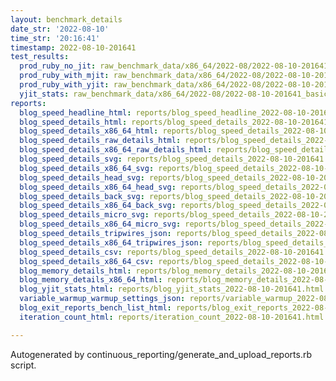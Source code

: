 ```yaml
---
layout: benchmark_details
date_str: '2022-08-10'
time_str: '20:16:41'
timestamp: 2022-08-10-201641
test_results:
  prod_ruby_no_jit: raw_benchmark_data/x86_64/2022-08/2022-08-10-201641_basic_benchmark_prod_ruby_no_jit.json
  prod_ruby_with_mjit: raw_benchmark_data/x86_64/2022-08/2022-08-10-201641_basic_benchmark_prod_ruby_with_mjit.json
  prod_ruby_with_yjit: raw_benchmark_data/x86_64/2022-08/2022-08-10-201641_basic_benchmark_prod_ruby_with_yjit.json
  yjit_stats: raw_benchmark_data/x86_64/2022-08/2022-08-10-201641_basic_benchmark_yjit_stats.json
reports:
  blog_speed_headline_html: reports/blog_speed_headline_2022-08-10-201641.html
  blog_speed_details_html: reports/blog_speed_details_2022-08-10-201641.html
  blog_speed_details_x86_64_html: reports/blog_speed_details_2022-08-10-201641.x86_64.html
  blog_speed_details_raw_details_html: reports/blog_speed_details_2022-08-10-201641.raw_details.html
  blog_speed_details_x86_64_raw_details_html: reports/blog_speed_details_2022-08-10-201641.x86_64.raw_details.html
  blog_speed_details_svg: reports/blog_speed_details_2022-08-10-201641.svg
  blog_speed_details_x86_64_svg: reports/blog_speed_details_2022-08-10-201641.x86_64.svg
  blog_speed_details_head_svg: reports/blog_speed_details_2022-08-10-201641.head.svg
  blog_speed_details_x86_64_head_svg: reports/blog_speed_details_2022-08-10-201641.x86_64.head.svg
  blog_speed_details_back_svg: reports/blog_speed_details_2022-08-10-201641.back.svg
  blog_speed_details_x86_64_back_svg: reports/blog_speed_details_2022-08-10-201641.x86_64.back.svg
  blog_speed_details_micro_svg: reports/blog_speed_details_2022-08-10-201641.micro.svg
  blog_speed_details_x86_64_micro_svg: reports/blog_speed_details_2022-08-10-201641.x86_64.micro.svg
  blog_speed_details_tripwires_json: reports/blog_speed_details_2022-08-10-201641.tripwires.json
  blog_speed_details_x86_64_tripwires_json: reports/blog_speed_details_2022-08-10-201641.x86_64.tripwires.json
  blog_speed_details_csv: reports/blog_speed_details_2022-08-10-201641.csv
  blog_speed_details_x86_64_csv: reports/blog_speed_details_2022-08-10-201641.x86_64.csv
  blog_memory_details_html: reports/blog_memory_details_2022-08-10-201641.html
  blog_memory_details_x86_64_html: reports/blog_memory_details_2022-08-10-201641.x86_64.html
  blog_yjit_stats_html: reports/blog_yjit_stats_2022-08-10-201641.html
  variable_warmup_warmup_settings_json: reports/variable_warmup_2022-08-10-201641.warmup_settings.json
  blog_exit_reports_bench_list_html: reports/blog_exit_reports_2022-08-10-201641.bench_list.html
  iteration_count_html: reports/iteration_count_2022-08-10-201641.html

---
```

Autogenerated by continuous_reporting/generate_and_upload_reports.rb script.
